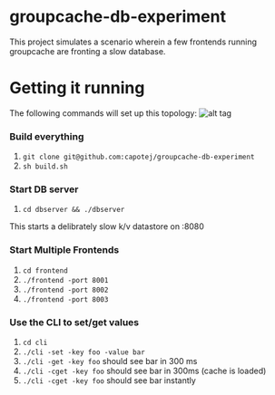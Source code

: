 # groupcache-db-experiment
This project simulates a scenario wherein a few frontends running groupcache are fronting a slow database.

# Getting it running
The following commands will set up this topology:
![alt tag](https://raw.github.com/capotej/groupcache-db-experiment/master/topology.png)

### Build everything

1. ```git clone git@github.com:capotej/groupcache-db-experiment```
2. ```sh build.sh```

### Start DB server

1. ```cd dbserver && ./dbserver```

This starts a delibrately slow k/v datastore on :8080

### Start Multiple Frontends

1. ```cd frontend```
2. ```./frontend -port 8001```
3. ```./frontend -port 8002```
4. ```./frontend -port 8003```

### Use the CLI to set/get values

1. ```cd cli```
2. ```./cli -set -key foo -value bar```
3. ```./cli -get -key foo``` should see bar in 300 ms
4. ```./cli -cget -key foo``` should see bar in 300ms (cache is loaded)
5. ```./cli -cget -key foo``` should see bar instantly
